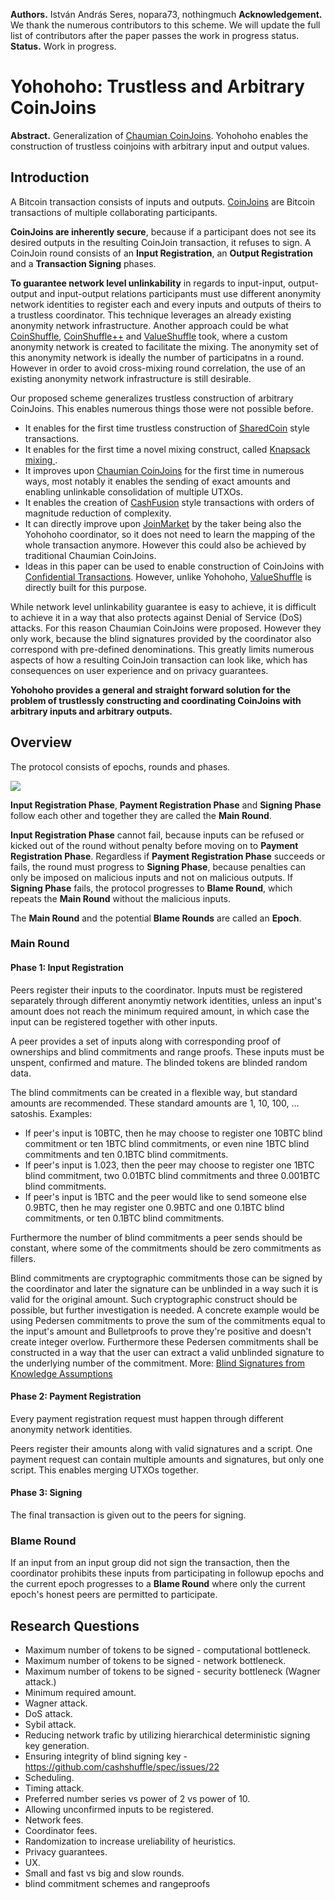 **Authors.** István András Seres, nopara73, nothingmuch
**Acknowledgement.** We thank the numerous contributors to this scheme. We will update the full list of contributors after the paper passes the work in progress status.
**Status.** Work in progress.

# Yohohoho: Trustless and Arbitrary CoinJoins

**Abstract.** Generalization of [Chaumian CoinJoins](https://github.com/nopara73/ZeroLink/). Yohohoho enables the construction of trustless coinjoins with arbitrary input and output values.

## Introduction

A Bitcoin transaction consists of inputs and outputs. [CoinJoins](https://bitcointalk.org/index.php?topic=279249.msg2983902#msg2983902) are Bitcoin transactions of multiple collaborating participants.

**CoinJoins are inherently secure**, because if a participant does not see its desired outputs in the resulting CoinJoin transaction, it refuses to sign. A CoinJoin round consists of an **Input Registration**, an **Output Registration** and a **Transaction Signing** phases.

**To guarantee network level unlinkability** in regards to input-input, output-output and input-output relations participants must use different anonymity network identities to register each and every inputs and outputs of theirs to a trustless coordinator. This technique leverages an already existing anonymity network infrastructure. Another approach could be what [CoinShuffle](https://petsymposium.org/2014/papers/Ruffing.pdf), [CoinShuffle++](https://www.ndss-symposium.org/wp-content/uploads/2017/09/ndss201701-4RuffingPaper.pdf) and [ValueShuffle](https://www.ndss-symposium.org/wp-content/uploads/2017/09/NDSS-2017_Paper_Ruffing.pdf) took, where a custom anonymity network is created to facilitate the mixing. The anonymity set of this anonymity network is ideally the number of participatns in a round. However in order to avoid cross-mixing round correlation, the use of an existing anonymity network infrastructure is still desirable.

Our proposed scheme generalizes trustless construction of arbitrary CoinJoins. This enables numerous things those were not possible before.

- It enables for the first time trustless construction of [SharedCoin](https://en.bitcoin.it/wiki/Shared_coin) style transactions.
- It enables for the first time a novel mixing construct, called [Knapsack mixing ](https://www.comsys.rwth-aachen.de/fileadmin/papers/2017/2017-maurer-trustcom-coinjoin.pdf).
- It improves upon [Chaumian CoinJoins](https://github.com/nopara73/ZeroLink/) for the first time in numerous ways, most notably it enables the sending of exact amounts and enabling unlinkable consolidation of multiple UTXOs.
- It enables the creation of [CashFusion](https://github.com/cashshuffle/spec/blob/master/CASHFUSION.md) style transactions with orders of magnitude reduction of complexity.
- It can directly improve upon [JoinMarket](https://github.com/JoinMarket-Org/joinmarket-clientserver) by the taker being also the Yohohoho coordinator, so it does not need to learn the mapping of the whole transaction anymore. However this could also be achieved by traditional Chaumian CoinJoins.
- Ideas in this paper can be used to enable construction of CoinJoins with [Confidential Transactions](https://people.xiph.org/~greg/confidential_values.txt). However, unlike Yohohoho, [ValueShuffle](https://www.ndss-symposium.org/wp-content/uploads/2017/09/NDSS-2017_Paper_Ruffing.pdf) is directly built for this purpose.

While network level unlinkability guarantee is easy to achieve, it is difficult to achieve it in a way that also protects against Denial of Service (DoS) attacks. For this reason Chaumian CoinJoins were proposed. However they only work, because the blind signatures provided by the coordinator also correspond with pre-defined denominations. This greatly limits numerous aspects of how a resulting CoinJoin transaction can look like, which has consequences on user experience and on privacy guarantees.

**Yohohoho provides a general and straight forward solution for the problem of trustlessly constructing and coordinating CoinJoins with arbitrary inputs and arbitrary outputs.**

## Overview

The protocol consists of epochs, rounds and phases.

![](https://i.imgur.com/dAr56jm.png)

**Input Registration Phase**, **Payment Registration Phase** and **Signing Phase** follow each other and together they are called the **Main Round**.

**Input Registration Phase** cannot fail, because inputs can be refused or kicked out of the round without penalty before moving on to **Payment Registration Phase**. Regardless if **Payment Registration Phase** succeeds or fails, the round must progress to **Signing Phase**, because penalties can only be imposed on malicious inputs and not on malicious outputs. If **Signing Phase** fails, the protocol progresses to **Blame Round**, which repeats the **Main Round** without the malicious inputs.

The **Main Round** and the potential **Blame Rounds** are called an **Epoch**.

### Main Round

#### Phase 1: Input Registration

Peers register their inputs to the coordinator. Inputs must be registered separately through different anonymtiy network identities, unless an input's amount does not reach the minimum required amount, in which case the input can be registered together with other inputs.

A peer provides a set of inputs along with corresponding proof of ownerships and blind commitments and range proofs. These inputs must be unspent, confirmed and mature. The blinded tokens are blinded random data.

The blind commitments can be created in a flexible way, but standard amounts are recommended. These standard amounts are 1, 10, 100, ... satoshis. Examples:

- If peer's input is 10BTC, then he may choose to register one 10BTC blind commitment or ten 1BTC blind commitments, or even nine 1BTC blind commitments and ten 0.1BTC blind commitments.
- If peer's input is 1.023, then the peer may choose to register one 1BTC blind commitment, two 0.01BTC blind commitments and three 0.001BTC blind commitments.
- If peer's input is 1BTC and the peer would like to send someone else 0.9BTC, then he may register one 0.9BTC and one 0.1BTC blind commitments, or ten 0.1BTC blind commitments.

Furthermore the number of blind commitments a peer sends should be constant, where some of the commitments should be zero commitments as fillers.

Blind commitments are cryptographic commitments those can be signed by the coordinator and later the signature can be unblinded in a way such it is valid for the original amount. Such cryptographic construct should be possible, but further investigation is needed. A concrete example would be using Pedersen commitments to prove the sum of the commitments equal to the input's amount and Bulletproofs to prove they're positive and doesn't create integer overlow. Furthermore these Pedersen commitments shall be constructed in a way that the user can extract a valid unblinded signature to the underlying number of the commitment. More: [Blind Signatures from Knowledge Assumptions](http://www.cs.pwr.edu.pl/hanzlik/preludium/wyniki/paper2.pdf)

#### Phase 2: Payment Registration

Every payment registration request must happen through different anonymity network identities.

Peers register their amounts along with valid signatures and a script. One payment request can contain multiple amounts and signatures, but only one script. This enables merging UTXOs together.

#### Phase 3: Signing

The final transaction is given out to the peers for signing.  

### Blame Round

If an input from an input group did not sign the transaction, then the coordinator prohibits these inputs from participating in followup epochs and the current epoch progresses to a **Blame Round** where only the current epoch's honest peers are permitted to participate.

## Research Questions

- Maximum number of tokens to be signed - computational bottleneck.
- Maximum number of tokens to be signed - network bottleneck.
- Maximum number of tokens to be signed - security bottleneck (Wagner attack.)
- Minimum required amount.
- Wagner attack.
- DoS attack.
- Sybil attack.
- Reducing network trafic by utilizing hierarchical deterministic signing key generation.
- Ensuring integrity of blind signing key - https://github.com/cashshuffle/spec/issues/22
- Scheduling.
- Timing attack.
- Preferred number series vs power of 2 vs power of 10.
- Allowing unconfirmed inputs to be registered.
- Network fees.
- Coordinator fees.
- Randomization to increase ureliability of heuristics.
- Privacy guarantees.
- UX.
- Small and fast vs big and slow rounds.
- blind commitment schemes and rangeproofs
